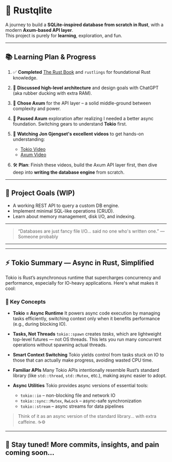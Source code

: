 <!-- # rustqlite -->
<!---->
<!-- Steps I am taking to learn/build: -->
<!---->
<!-- 1) Completed the rust book and the rustlings excercises for a basic understanding of rust. -->
<!---->
<!-- 2) Discussed with ChatGPT about the high level structure and architecture of the project. -->
<!---->
<!-- 3) Decided on the Axum for web APIs, because it might be the right mix of complexity and utility to provide both learning and progress. -->
<!---->
<!-- 4) Tried to look at Axum docs and understood very little so I am taking a step back and looking at the tokio crate first. -->
<!---->
<!-- 5) Referencing Jon Gjensat's Videos to learn about tokio and axum: -->
<!--     Axum Video: https://www.youtube.com/watch?v=Wnb_n5YktO8 -->
<!---->
<!--     Tokio Video: https://www.youtube.com/watch?v=o2ob8zkeq2s -->
<!---->
<!-- 6) First will complete these videos and try to build the API to the database before starting the actual database. -->
# 🦀 Rustqlite

A journey to build a **SQLite-inspired database from scratch in Rust**, with a modern **Axum-based API layer**.  
This project is purely for **learning**, exploration, and fun.

---

## 📚 Learning Plan & Progress

1. ✅ **Completed** [The Rust Book](https://doc.rust-lang.org/book/) and `rustlings` for foundational Rust knowledge.

2. 💬 **Discussed high-level architecture** and design goals with ChatGPT (aka rubber ducking with extra RAM).

3. 🧩 **Chose Axum** for the API layer – a solid middle-ground between complexity and power.

4. 🤯 **Paused Axum** exploration after realizing I needed a better async foundation. Switching gears to understand **Tokio** first.

5. 🎥 **Watching Jon Gjengset's excellent videos** to get hands-on understanding:
   - [Tokio Video](https://www.youtube.com/watch?v=o2ob8zkeq2s)
   - [Axum Video](https://www.youtube.com/watch?v=Wnb_n5YktO8)

6. 🛠️ **Plan**: Finish these videos, build the Axum API layer first, then dive deep into **writing the database engine** from scratch.

---

## 🔭 Project Goals (WIP)
- A working REST API to query a custom DB engine.
- Implement minimal SQL-like operations (CRUD).
- Learn about memory management, disk I/O, and indexing.

---

> “Databases are just fancy file I/O... said no one who's written one.”
> — Someone probably

---



---

## ⚡ Tokio Summary — Async in Rust, Simplified

Tokio is Rust’s asynchronous runtime that supercharges concurrency and performance, especially for IO-heavy applications. Here's what makes it cool:

### 🚀 Key Concepts

* **Tokio = Async Runtime**
  It powers async code execution by managing tasks efficiently, switching context only when it benefits performance (e.g., during blocking IO).

* **Tasks, Not Threads**
  `tokio::spawn` creates *tasks*, which are lightweight top-level futures — not OS threads. This lets you run many concurrent operations without spawning actual threads.

* **Smart Context Switching**
  Tokio yields control from tasks stuck on IO to those that can actually make progress, avoiding wasted CPU time.

* **Familiar APIs**
  Many Tokio APIs intentionally resemble Rust’s standard library (like `std::thread`, `std::Mutex`, etc.), making async easier to adopt.

* **Async Utilities**
  Tokio provides async versions of essential tools:

  * `tokio::io` – non-blocking file and network IO
  * `tokio::sync::Mutex`, `RwLock` – async-safe synchronization
  * `tokio::stream` – async streams for data pipelines

> Think of it as an async version of the standard library... with extra caffeine. ☕⚙️

---


## 📌 Stay tuned! More commits, insights, and pain coming soon...
